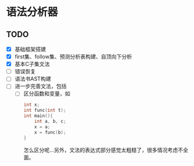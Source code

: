 # 语法分析器

## TODO
- [x] 基础框架搭建
- [x] first集、follow集、预测分析表构建、自顶向下分析
- [x] 基本C子集文法
- [ ] 错误恢复
- [ ] 语法书AST构建
- [ ] 进一步完善文法，包括
    - [ ] 区分函数和变量，如
        ```c
        int x;
        int func(int t);
        int main(){
            int a, b, c;
            x = a;
            x = func(b);
        }             
        ``` 
      怎么区分呢...另外，文法的表达式部分感觉太粗糙了，很多情况考虑不全面。